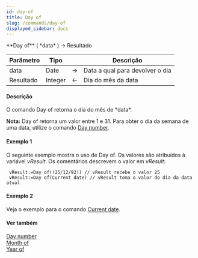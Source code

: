 ```yaml
---
id: day-of
title: Day of
slug: /commands/day-of
displayed_sidebar: docs
---
```


<!--REF #_command_.Day of.Syntax-->**Day of** ( *data* ) -> Resultado<!-- END REF-->
<!--REF #_command_.Day of.Params-->
| Parâmetro | Tipo |  | Descrição |
| --- | --- | --- | --- |
| data | Date | &srarr; | Data a qual para devolver o dia |
| Resultado | Integer | &larr; | Dia do mês da data |

<!-- END REF-->

#### Descrição 

<!--REF #_command_.Day of.Summary-->O comando Day of retorna o dia do mês de *data*.<!-- END REF-->

**Nota:** Day of retorna um valor entre 1 e 31\. Para obter o dia da semana de uma data, utilize o comando [Day number](day-number.md "Day number").

#### Exemplo 1 

O seguinte exemplo mostra o uso de Day of. Os valores são atribuídos à variável *vResult*. Os comentários descrevem o valor em *vResult*: 

```4d
 vResult:=Day of(!25/12/92!) // vResult recebe o valor 25
 vResult:=Day of(Current date) // vResult toma o valor do día da data atual
```

#### Exemplo 2 

Veja o exemplo para o comando [Current date](current-date.md "Current date"). 

#### Ver também 

[Day number](day-number.md)  
[Month of](month-of.md)  
[Year of](year-of.md)  